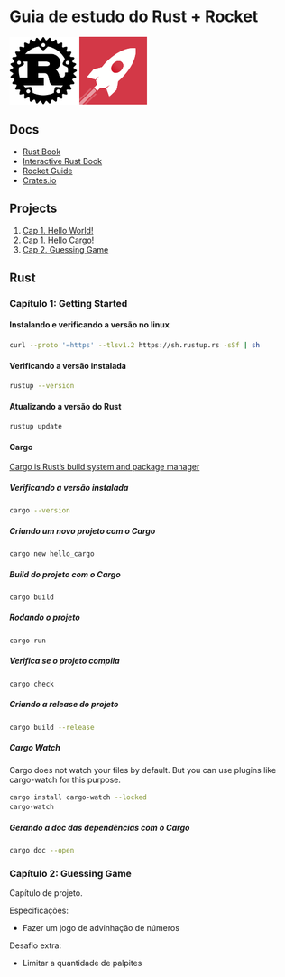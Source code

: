 # Guia de estudo do Rust + Rocket

<img src="assets/imgs/rust-logo.svg" alt="Rust Logo" width="120">
<img src="assets/imgs/rocket-logo.png" alt="Rocket Logo" width="120">


## Docs

- [Rust Book](https://doc.rust-lang.org/book/)
- [Interactive Rust Book](https://rust-book.cs.brown.edu/)
- [Rocket Guide](https://rocket.rs/guide/v0.5/introduction/)
- [Crates.io](https://crates.io/)


## Projects
1. [Cap 1. Hello World!](./projects/hello_world/main.rs)
2. [Cap 1. Hello Cargo!](./projects/hello_cargo)
3. [Cap 2. Guessing Game](./projects/guessing_game)


## Rust

### Capítulo 1: Getting Started
#### Instalando e verificando a versão no linux

```bash
curl --proto '=https' --tlsv1.2 https://sh.rustup.rs -sSf | sh
```

#### Verificando a versão instalada

```bash
rustup --version
```

#### Atualizando a versão do Rust
```bash
rustup update
```

#### Cargo
[Cargo is Rust’s build system and package manager](https://rust-book.cs.brown.edu/ch01-03-hello-cargo.html)

##### Verificando a versão instalada

```bash
cargo --version
```

##### Criando um novo projeto com o Cargo
```bash
cargo new hello_cargo
```

##### Build do projeto com o Cargo
```bash
cargo build
```

##### Rodando o projeto
```bash
cargo run
```

##### Verifica se o projeto compila
```bash
cargo check
```

##### Criando a release do projeto
```bash
cargo build --release
```

##### Cargo Watch
Cargo does not watch your files by default. But you can use plugins like cargo-watch for this purpose.

```bash
cargo install cargo-watch --locked
cargo-watch
```

##### Gerando a doc das dependências com o Cargo
```bash
cargo doc --open
```

### Capítulo 2: Guessing Game

Capítulo de projeto.

Especificações:
- Fazer um jogo de advinhação de números


Desafio extra:
- Limitar a quantidade de palpites
